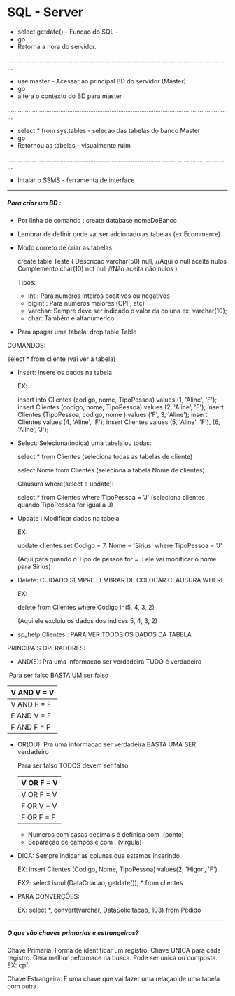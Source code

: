 # SQL - Server 

* select getdate() - Funcao do SQL -
* go
* Retorna a hora do servidor. 

...............................................................................................................................

* use master  - Acessar ao principal BD do servidor (Master)
* go
* altera o contexto do BD para master

...............................................................................................................................

- select * from sys.tables - selecao das tabelas do banco Master
- go
- Retornou as tabelas - visualmente ruim

...............................................................................................................................

- Intalar o SSMS - ferramenta de interface



_______________________________________

##### Para criar um BD :

- Por linha de comando : create database nomeDoBanco

- Lembrar de definir onde vai ser adcionado as tabelas (ex Ecommerce)

- Modo correto de criar as tabelas

  create table Teste
  (
  Descricao varchar(50) null, //Aqui o null aceita nulos
  Complemento char(10) not null //Não aceita não nulos
  )

  Tipos:

  - int : Para numeros inteiros positivos ou negativos
  - bigint : Para numeros maiores (CPF, etc)
  - varchar: Sempre deve ser indicado o valor da coluna ex: varchar(10);
  - char: Também é alfanumerico  

- Para apagar uma tabela: drop table Table

COMANDOS:

select * from cliente (vai ver a tabela)

- Insert: Insere os dados na tabela

  EX: 

  insert into Clientes (codigo, nome, TipoPessoa) values (1, 'Aline', 'F');
  insert Clientes (codigo, nome, TipoPessoa) values (2, 'Aline', 'F');
  insert Clientes (TipoPessoa, codigo, nome ) values ('F', 3, 'Aline');
  insert Clientes values (4, 'Aline', 'F');
  insert Clientes values (5, 'Aline', 'F'), (6, 'Aline', 'J');

- Select: Seleciona(indica) uma tabela ou todas:

  select * from Clientes (seleciona todas as tabelas de cliente)

  select Nome from Clientes (seleciona a tabela Nome de clientes)

  Clausura where(select e update):

  select * from Clientes where TipoPessoa = 'J' (seleciona clientes quando TipoPessoa for igual a J)

- Update : Modificar dados na tabela

  EX:

  update clientes
  set Codigo = 7,
      Nome = 'Sirius'
  where TipoPessoa = 'J'

  (Aqui para quando o Tipo de pessoa for = J ele vai modificar o nome para Sirius)

- Delete: CUIDADO SEMPRE LEMBRAR DE COLOCAR CLAUSURA WHERE

  EX:

  delete 
  from Clientes
  where Codigo in(5, 4, 3, 2)

  (Aqui ele excluiu os dados dos indices 5, 4, 3, 2)

- sp_help Clientes : PARA VER TODOS OS DADOS DA TABELA

PRINCIPAIS OPERADORES:

- AND(E): Pra uma informacao ser verdadeira TUDO é verdadeiro 

​      Para ser falso BASTA UM ser falso

| V AND V = V |
| ----------- |
| V AND F = F |
| F AND V = F |
| F AND F = F |



- OR(OU): Pra uma informacao ser verdadeira BASTA UMA SER verdadeiro 

   Para ser falso TODOS devem ser falso

  | V OR F = V |
  | ---------- |
  | V OR F = V |
  | F OR V = V |
  | F OR F = F |

  - Numeros com casas decimais é definida com .(ponto)
  - Separação de campos é com , (virgula)

- DICA: Sempre indicar as colunas que estamos inserindo 

  EX: insert Clientes (Codigo, Nome, TipoPessoa) values(2, 'Higor', 'F')

  EX2: select isnull(DataCriacao, getdate()), *
  from clientes

- PARA CONVERÇÕES: 

  EX: select *, convert(varchar, DataSolicitacao, 103) 
  from Pedido

________________________

##### O que são chaves primarias e estrangeiras?



Chave Primaria: Forma de identificar um registro. Chave UNICA para cada registro. Gera melhor peformace na busca. Pode ser unica ou composta. EX: cpf.



Chave Estrangeira: É uma chave que vai fazer uma relaçao de uma tabela com outra.